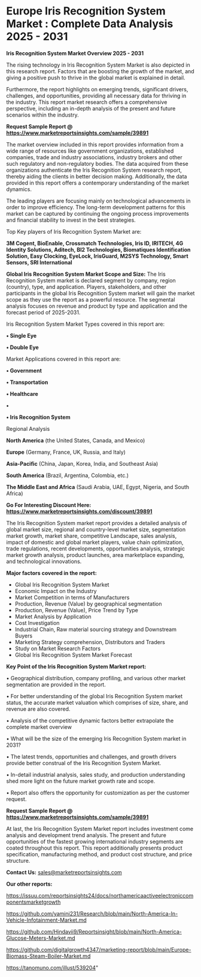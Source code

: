 # Europe Iris Recognition System Market : Complete Data Analysis 2025 - 2031

<Strong> Iris Recognition System Market Overview 2025 - 2031</strong>

The rising technology in Iris Recognition System Market is also depicted in this research report. Factors that are boosting the growth of the market, and giving a positive push to thrive in the global market is explained in detail.

Furthermore, the report highlights on emerging trends, significant drivers, challenges, and opportunities, providing all necessary data for thriving in the industry. This report market research offers a comprehensive perspective, including an in-depth analysis of the present and future scenarios within the industry.

<strong>Request Sample Report @ <a href=https://www.marketreportsinsights.com/sample/39891>https://www.marketreportsinsights.com/sample/39891</a></strong>

The market overview included in this report provides information from a wide range of resources like government organizations, established companies, trade and industry associations, industry brokers and other such regulatory and non-regulatory bodies. The data acquired from these organizations authenticate the Iris Recognition System research report, thereby aiding the clients in better decision making. Additionally, the data provided in this report offers a contemporary understanding of the market dynamics.

The leading players are focusing mainly on technological advancements in order to improve efficiency. The long-term development patterns for this market can be captured by continuing the ongoing process improvements and financial stability to invest in the best strategies.

Top Key players of Iris Recognition System Market are:

<strong>3M Cogent, BioEnable, Crossmatch Technologies, Iris ID, IRITECH, 4G Identity Solutions, Aditech, BI2 Technologies, Biomatiques Identification Solution, Easy Clocking, EyeLock, IrisGuard, M2SYS Technology, Smart Sensors, SRI International</strong>

<strong><b>Global Iris Recognition System Market Scope and Size:</b></strong>
The Iris Recognition System market is declared segment by company, region (country), type, and application. Players, stakeholders, and other participants in the global Iris Recognition System market will gain the market scope as they use the report as a powerful resource. The segmental analysis focuses on revenue and product by type and application and the forecast period of 2025-2031.

Iris Recognition System Market Types covered in this report are:

<strong>•  Single Eye

•  Double Eye</strong>

Market Applications covered in this report are:

<strong>•  Government

•  Transportation

•  Healthcare

•  

•  Iris Recognition System</strong> 

Regional Analysis

<strong>North America</strong> (the United States, Canada, and Mexico)

<strong>Europe</strong> (Germany, France, UK, Russia, and Italy)

<strong>Asia-Pacific</strong> (China, Japan, Korea, India, and Southeast Asia)

<strong>South America</strong> (Brazil, Argentina, Colombia, etc.)

<strong>The Middle East and Africa</strong> (Saudi Arabia, UAE, Egypt, Nigeria, and South Africa)

<strong>Go For Interesting Discount Here: <a href=https://www.marketreportsinsights.com/discount/39891>https://www.marketreportsinsights.com/discount/39891</a></strong>

The Iris Recognition System market report provides a detailed analysis of global market size, regional and country-level market size, segmentation market growth, market share, competitive Landscape, sales analysis, impact of domestic and global market players, value chain optimization, trade regulations, recent developments, opportunities analysis, strategic market growth analysis, product launches, area marketplace expanding, and technological innovations.

<strong><b>Major factors covered in the report:</b></strong>
<ul>
  <li>Global Iris Recognition System Market </li>
  <li>Economic Impact on the Industry</li>
  <li>Market Competition in terms of Manufacturers</li>
  <li>Production, Revenue (Value) by geographical segmentation</li>
  <li>Production, Revenue (Value), Price Trend by Type</li>
  <li>Market Analysis by Application</li>
  <li>Cost Investigation</li>
  <li>Industrial Chain, Raw material sourcing strategy and Downstream Buyers</li>
  <li>Marketing Strategy comprehension, Distributors and Traders</li>
  <li>Study on Market Research Factors</li>
  <li>Global Iris Recognition System Market Forecast</li>
</ul>

<strong><b>Key Point of the Iris Recognition System Market report:</b></strong>

• Geographical distribution, company profiling, and various other market segmentation are provided in the report.

• For better understanding of the global Iris Recognition System market status, the accurate market valuation which comprises of size, share, and revenue are also covered.

• Analysis of the competitive dynamic factors better extrapolate the complete market overview

• What will be the size of the emerging Iris Recognition System market in 2031?

• The latest trends, opportunities and challenges, and growth drivers provide better construal of the Iris Recognition System Market.

• In-detail industrial analysis, sales study, and production understanding shed more light on the future market growth rate and scope.

• Report also offers the opportunity for customization as per the customer request.

<strong>Request Sample Report @ <a href=https://www.marketreportsinsights.com/sample/39891>https://www.marketreportsinsights.com/sample/39891</a></strong>

At last, the Iris Recognition System Market report includes investment come analysis and development trend analysis. The present and future opportunities of the fastest growing international industry segments are coated throughout this report. This report additionally presents product specification, manufacturing method, and product cost structure, and price structure.

<strong>Contact Us:</strong>
sales@marketreportsinsights.com

<strong>Our other reports:</strong>

<a href=https://issuu.com/reportsinsights24/docs/northamericaactiveelectroniccomponentsmarketgrowth>https://issuu.com/reportsinsights24/docs/northamericaactiveelectroniccomponentsmarketgrowth</a>

<a href=https://github.com/yamini231/Research/blob/main/North-America-In-Vehicle-Infotainment-Market.md>https://github.com/yamini231/Research/blob/main/North-America-In-Vehicle-Infotainment-Market.md</a>

<a href=https://github.com/Hindavii9/Reportsinsight/blob/main/North-America-Glucose-Meters-Market.md>https://github.com/Hindavii9/Reportsinsight/blob/main/North-America-Glucose-Meters-Market.md</a>

<a href=https://github.com/digitalgrowth4347/marketing-report/blob/main/Europe-Biomass-Steam-Boiler-Market.md>https://github.com/digitalgrowth4347/marketing-report/blob/main/Europe-Biomass-Steam-Boiler-Market.md</a>

<a href=https://tanomuno.com/illust/539204>https://tanomuno.com/illust/539204</a>"
